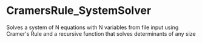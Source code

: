 # CramersRule_SystemSolver
Solves a system of N equations with N variables from file input using Cramer's Rule and a recursive function that solves determinants of any size
